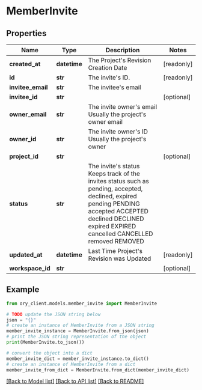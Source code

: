 # MemberInvite


## Properties

Name | Type | Description | Notes
------------ | ------------- | ------------- | -------------
**created_at** | **datetime** | The Project&#39;s Revision Creation Date | [readonly] 
**id** | **str** | The invite&#39;s ID. | [readonly] 
**invitee_email** | **str** | The invitee&#39;s email | 
**invitee_id** | **str** |  | [optional] 
**owner_email** | **str** | The invite owner&#39;s email Usually the project&#39;s owner email | 
**owner_id** | **str** | The invite owner&#39;s ID Usually the project&#39;s owner | 
**project_id** | **str** |  | [optional] 
**status** | **str** | The invite&#39;s status Keeps track of the invites status such as pending, accepted, declined, expired pending PENDING accepted ACCEPTED declined DECLINED expired EXPIRED cancelled CANCELLED removed REMOVED | 
**updated_at** | **datetime** | Last Time Project&#39;s Revision was Updated | [readonly] 
**workspace_id** | **str** |  | [optional] 

## Example

```python
from ory_client.models.member_invite import MemberInvite

# TODO update the JSON string below
json = "{}"
# create an instance of MemberInvite from a JSON string
member_invite_instance = MemberInvite.from_json(json)
# print the JSON string representation of the object
print(MemberInvite.to_json())

# convert the object into a dict
member_invite_dict = member_invite_instance.to_dict()
# create an instance of MemberInvite from a dict
member_invite_from_dict = MemberInvite.from_dict(member_invite_dict)
```
[[Back to Model list]](../README.md#documentation-for-models) [[Back to API list]](../README.md#documentation-for-api-endpoints) [[Back to README]](../README.md)


